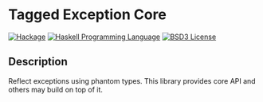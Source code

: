 # Tagged Exception Core

[![Hackage](http://img.shields.io/hackage/v/tagged-exception-core.svg)][Hackage: tagged-exception-core]
[![Haskell Programming Language](https://img.shields.io/badge/language-Haskell-blue.svg)][Haskell.org]
[![BSD3 License](http://img.shields.io/badge/license-BSD3-brightgreen.svg)][tl;dr Legal: BSD3]


## Description

Reflect exceptions using phantom types. This library provides core API and
others may build on top of it.



[Hackage: tagged-exception-core]:
  http://hackage.haskell.org/package/tagged-exception-core
  "tagged-exception-core package on Hackage"
[Haskell.org]:
  http://www.haskell.org
  "The Haskell Programming Language"
[tl;dr Legal: BSD3]:
  https://tldrlegal.com/license/bsd-3-clause-license-%28revised%29
  "BSD 3-Clause License (Revised)"
